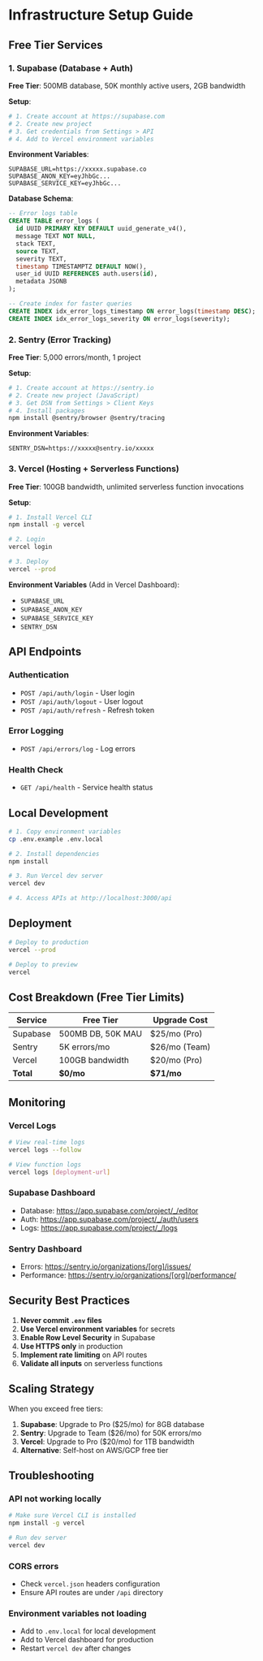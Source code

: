 # Infrastructure Setup Guide

## Free Tier Services

### 1. Supabase (Database + Auth)
**Free Tier**: 500MB database, 50K monthly active users, 2GB bandwidth

**Setup**:
```bash
# 1. Create account at https://supabase.com
# 2. Create new project
# 3. Get credentials from Settings > API
# 4. Add to Vercel environment variables
```

**Environment Variables**:
```
SUPABASE_URL=https://xxxxx.supabase.co
SUPABASE_ANON_KEY=eyJhbGc...
SUPABASE_SERVICE_KEY=eyJhbGc...
```

**Database Schema**:
```sql
-- Error logs table
CREATE TABLE error_logs (
  id UUID PRIMARY KEY DEFAULT uuid_generate_v4(),
  message TEXT NOT NULL,
  stack TEXT,
  source TEXT,
  severity TEXT,
  timestamp TIMESTAMPTZ DEFAULT NOW(),
  user_id UUID REFERENCES auth.users(id),
  metadata JSONB
);

-- Create index for faster queries
CREATE INDEX idx_error_logs_timestamp ON error_logs(timestamp DESC);
CREATE INDEX idx_error_logs_severity ON error_logs(severity);
```

### 2. Sentry (Error Tracking)
**Free Tier**: 5,000 errors/month, 1 project

**Setup**:
```bash
# 1. Create account at https://sentry.io
# 2. Create new project (JavaScript)
# 3. Get DSN from Settings > Client Keys
# 4. Install packages
npm install @sentry/browser @sentry/tracing
```

**Environment Variables**:
```
SENTRY_DSN=https://xxxxx@sentry.io/xxxxx
```

### 3. Vercel (Hosting + Serverless Functions)
**Free Tier**: 100GB bandwidth, unlimited serverless function invocations

**Setup**:
```bash
# 1. Install Vercel CLI
npm install -g vercel

# 2. Login
vercel login

# 3. Deploy
vercel --prod
```

**Environment Variables** (Add in Vercel Dashboard):
- `SUPABASE_URL`
- `SUPABASE_ANON_KEY`
- `SUPABASE_SERVICE_KEY`
- `SENTRY_DSN`

## API Endpoints

### Authentication
- `POST /api/auth/login` - User login
- `POST /api/auth/logout` - User logout
- `POST /api/auth/refresh` - Refresh token

### Error Logging
- `POST /api/errors/log` - Log errors

### Health Check
- `GET /api/health` - Service health status

## Local Development

```bash
# 1. Copy environment variables
cp .env.example .env.local

# 2. Install dependencies
npm install

# 3. Run Vercel dev server
vercel dev

# 4. Access APIs at http://localhost:3000/api
```

## Deployment

```bash
# Deploy to production
vercel --prod

# Deploy to preview
vercel
```

## Cost Breakdown (Free Tier Limits)

| Service | Free Tier | Upgrade Cost |
|---------|-----------|--------------|
| Supabase | 500MB DB, 50K MAU | $25/mo (Pro) |
| Sentry | 5K errors/mo | $26/mo (Team) |
| Vercel | 100GB bandwidth | $20/mo (Pro) |
| **Total** | **$0/mo** | **$71/mo** |

## Monitoring

### Vercel Logs
```bash
# View real-time logs
vercel logs --follow

# View function logs
vercel logs [deployment-url]
```

### Supabase Dashboard
- Database: https://app.supabase.com/project/_/editor
- Auth: https://app.supabase.com/project/_/auth/users
- Logs: https://app.supabase.com/project/_/logs

### Sentry Dashboard
- Errors: https://sentry.io/organizations/[org]/issues/
- Performance: https://sentry.io/organizations/[org]/performance/

## Security Best Practices

1. **Never commit `.env` files**
2. **Use Vercel environment variables** for secrets
3. **Enable Row Level Security** in Supabase
4. **Use HTTPS only** in production
5. **Implement rate limiting** on API routes
6. **Validate all inputs** on serverless functions

## Scaling Strategy

When you exceed free tiers:
1. **Supabase**: Upgrade to Pro ($25/mo) for 8GB database
2. **Sentry**: Upgrade to Team ($26/mo) for 50K errors/mo
3. **Vercel**: Upgrade to Pro ($20/mo) for 1TB bandwidth
4. **Alternative**: Self-host on AWS/GCP free tier

## Troubleshooting

### API not working locally
```bash
# Make sure Vercel CLI is installed
npm install -g vercel

# Run dev server
vercel dev
```

### CORS errors
- Check `vercel.json` headers configuration
- Ensure API routes are under `/api` directory

### Environment variables not loading
- Add to `.env.local` for local development
- Add to Vercel dashboard for production
- Restart `vercel dev` after changes

